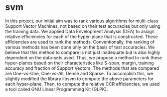 svm
===

In this project, our initial aim was to rank various algorithms for multi-class Support Vector Machines, not based on their test accuracies but only using the training data.
We applied Data Envelopment Analysis (DEA) to assign relative efficiencies for each of the hyper-plane that is constructed. These efficiencies are used to rank the methods. Conventionally, the ranking of various methods has been done only on the basis of test accuracies. We believe that this method to compare is not just inadequate but is also highly dependent on the data-sets used.
Thus, we propose a method to rank these hyper-planes based on their characteristics like S-span, margin, training accuracy and fraction of Support Vectors. The methods that are compared are One-vs-One, One-vs-All, Dense and Sparse.
To accomplish this, we slightly modified the library libsvm to compute the above parameters for each hyper-plane. Then, to compute the relative CCR efficiencies, we used a tool called GNU Linear Programming Kit (GLPK).